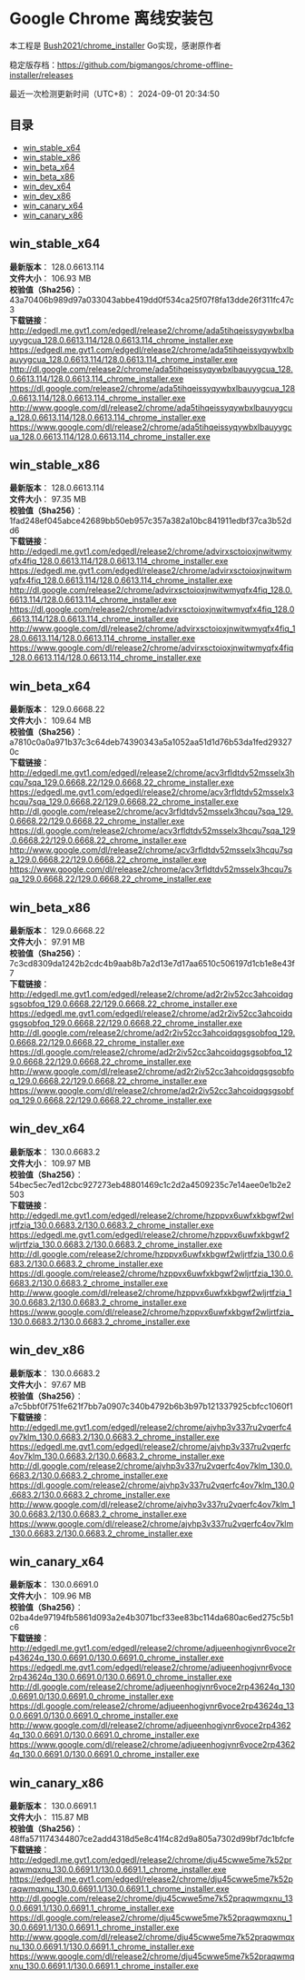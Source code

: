 # Google Chrome 离线安装包
本工程是 [Bush2021/chrome_installer](https://github.com/Bush2021/chrome_installer) Go实现，感谢原作者

稳定版存档：<https://github.com/bigmangos/chrome-offline-installer/releases>

最近一次检测更新时间（UTC+8）：
2024-09-01 20:34:50

## 目录
* [win_stable_x64](https://github.com/bigmangos/chrome-offline-installer?tab=readme-ov-file#win_stable_x64)
* [win_stable_x86](https://github.com/bigmangos/chrome-offline-installer?tab=readme-ov-file#win_stable_x86)
* [win_beta_x64](https://github.com/bigmangos/chrome-offline-installer?tab=readme-ov-file#win_beta_x64)
* [win_beta_x86](https://github.com/bigmangos/chrome-offline-installer?tab=readme-ov-file#win_beta_x86)
* [win_dev_x64](https://github.com/bigmangos/chrome-offline-installer?tab=readme-ov-file#win_dev_x64)
* [win_dev_x86](https://github.com/bigmangos/chrome-offline-installer?tab=readme-ov-file#win_dev_x86)
* [win_canary_x64](https://github.com/bigmangos/chrome-offline-installer?tab=readme-ov-file#win_canary_x64)
* [win_canary_x86](https://github.com/bigmangos/chrome-offline-installer?tab=readme-ov-file#win_canary_x86)

## win_stable_x64
**最新版本**： 128.0.6613.114  
**文件大小**： 106.93 MB  
**校验值（Sha256）**： 43a70406b989d97a033043abbe419dd0f534ca25f07f8fa13dde26f311fc47c3  
**下载链接**：
http://edgedl.me.gvt1.com/edgedl/release2/chrome/ada5tihqeissyqywbxlbauyygcua_128.0.6613.114/128.0.6613.114_chrome_installer.exe
https://edgedl.me.gvt1.com/edgedl/release2/chrome/ada5tihqeissyqywbxlbauyygcua_128.0.6613.114/128.0.6613.114_chrome_installer.exe
http://dl.google.com/release2/chrome/ada5tihqeissyqywbxlbauyygcua_128.0.6613.114/128.0.6613.114_chrome_installer.exe
https://dl.google.com/release2/chrome/ada5tihqeissyqywbxlbauyygcua_128.0.6613.114/128.0.6613.114_chrome_installer.exe
http://www.google.com/dl/release2/chrome/ada5tihqeissyqywbxlbauyygcua_128.0.6613.114/128.0.6613.114_chrome_installer.exe
https://www.google.com/dl/release2/chrome/ada5tihqeissyqywbxlbauyygcua_128.0.6613.114/128.0.6613.114_chrome_installer.exe
## win_stable_x86
**最新版本**： 128.0.6613.114  
**文件大小**： 97.35 MB  
**校验值（Sha256）**： 1fad248ef045abce42689bb50eb957c357a382a10bc841911edbf37ca3b52dd6  
**下载链接**：
http://edgedl.me.gvt1.com/edgedl/release2/chrome/advirxsctoioxjnwitwmyqfx4fiq_128.0.6613.114/128.0.6613.114_chrome_installer.exe
https://edgedl.me.gvt1.com/edgedl/release2/chrome/advirxsctoioxjnwitwmyqfx4fiq_128.0.6613.114/128.0.6613.114_chrome_installer.exe
http://dl.google.com/release2/chrome/advirxsctoioxjnwitwmyqfx4fiq_128.0.6613.114/128.0.6613.114_chrome_installer.exe
https://dl.google.com/release2/chrome/advirxsctoioxjnwitwmyqfx4fiq_128.0.6613.114/128.0.6613.114_chrome_installer.exe
http://www.google.com/dl/release2/chrome/advirxsctoioxjnwitwmyqfx4fiq_128.0.6613.114/128.0.6613.114_chrome_installer.exe
https://www.google.com/dl/release2/chrome/advirxsctoioxjnwitwmyqfx4fiq_128.0.6613.114/128.0.6613.114_chrome_installer.exe
## win_beta_x64
**最新版本**： 129.0.6668.22  
**文件大小**： 109.64 MB  
**校验值（Sha256）**： a7810c0a0a971b37c3c64deb74390343a5a1052aa51d1d76b53da1fed293270c  
**下载链接**：
http://edgedl.me.gvt1.com/edgedl/release2/chrome/acv3rfldtdv52msselx3hcqu7sqa_129.0.6668.22/129.0.6668.22_chrome_installer.exe
https://edgedl.me.gvt1.com/edgedl/release2/chrome/acv3rfldtdv52msselx3hcqu7sqa_129.0.6668.22/129.0.6668.22_chrome_installer.exe
http://dl.google.com/release2/chrome/acv3rfldtdv52msselx3hcqu7sqa_129.0.6668.22/129.0.6668.22_chrome_installer.exe
https://dl.google.com/release2/chrome/acv3rfldtdv52msselx3hcqu7sqa_129.0.6668.22/129.0.6668.22_chrome_installer.exe
http://www.google.com/dl/release2/chrome/acv3rfldtdv52msselx3hcqu7sqa_129.0.6668.22/129.0.6668.22_chrome_installer.exe
https://www.google.com/dl/release2/chrome/acv3rfldtdv52msselx3hcqu7sqa_129.0.6668.22/129.0.6668.22_chrome_installer.exe
## win_beta_x86
**最新版本**： 129.0.6668.22  
**文件大小**： 97.91 MB  
**校验值（Sha256）**： 7c3cd8309da1242b2cdc4b9aab8b7a2d13e7d17aa6510c506197d1cb1e8e43f7  
**下载链接**：
http://edgedl.me.gvt1.com/edgedl/release2/chrome/ad2r2iv52cc3ahcoidqgsgsobfoq_129.0.6668.22/129.0.6668.22_chrome_installer.exe
https://edgedl.me.gvt1.com/edgedl/release2/chrome/ad2r2iv52cc3ahcoidqgsgsobfoq_129.0.6668.22/129.0.6668.22_chrome_installer.exe
http://dl.google.com/release2/chrome/ad2r2iv52cc3ahcoidqgsgsobfoq_129.0.6668.22/129.0.6668.22_chrome_installer.exe
https://dl.google.com/release2/chrome/ad2r2iv52cc3ahcoidqgsgsobfoq_129.0.6668.22/129.0.6668.22_chrome_installer.exe
http://www.google.com/dl/release2/chrome/ad2r2iv52cc3ahcoidqgsgsobfoq_129.0.6668.22/129.0.6668.22_chrome_installer.exe
https://www.google.com/dl/release2/chrome/ad2r2iv52cc3ahcoidqgsgsobfoq_129.0.6668.22/129.0.6668.22_chrome_installer.exe
## win_dev_x64
**最新版本**： 130.0.6683.2  
**文件大小**： 109.97 MB  
**校验值（Sha256）**： 54bec5ec7ed12cbc927273eb48801469c1c2d2a4509235c7e14aee0e1b2e2503  
**下载链接**：
http://edgedl.me.gvt1.com/edgedl/release2/chrome/hzppvx6uwfxkbgwf2wljrtfzia_130.0.6683.2/130.0.6683.2_chrome_installer.exe
https://edgedl.me.gvt1.com/edgedl/release2/chrome/hzppvx6uwfxkbgwf2wljrtfzia_130.0.6683.2/130.0.6683.2_chrome_installer.exe
http://dl.google.com/release2/chrome/hzppvx6uwfxkbgwf2wljrtfzia_130.0.6683.2/130.0.6683.2_chrome_installer.exe
https://dl.google.com/release2/chrome/hzppvx6uwfxkbgwf2wljrtfzia_130.0.6683.2/130.0.6683.2_chrome_installer.exe
http://www.google.com/dl/release2/chrome/hzppvx6uwfxkbgwf2wljrtfzia_130.0.6683.2/130.0.6683.2_chrome_installer.exe
https://www.google.com/dl/release2/chrome/hzppvx6uwfxkbgwf2wljrtfzia_130.0.6683.2/130.0.6683.2_chrome_installer.exe
## win_dev_x86
**最新版本**： 130.0.6683.2  
**文件大小**： 97.67 MB  
**校验值（Sha256）**： a7c5bbf0f751fe621f7bb7a0907c340b4792b6b3b97b121337925cbfcc1060f1  
**下载链接**：
http://edgedl.me.gvt1.com/edgedl/release2/chrome/ajvhp3v337ru2vqerfc4ov7klm_130.0.6683.2/130.0.6683.2_chrome_installer.exe
https://edgedl.me.gvt1.com/edgedl/release2/chrome/ajvhp3v337ru2vqerfc4ov7klm_130.0.6683.2/130.0.6683.2_chrome_installer.exe
http://dl.google.com/release2/chrome/ajvhp3v337ru2vqerfc4ov7klm_130.0.6683.2/130.0.6683.2_chrome_installer.exe
https://dl.google.com/release2/chrome/ajvhp3v337ru2vqerfc4ov7klm_130.0.6683.2/130.0.6683.2_chrome_installer.exe
http://www.google.com/dl/release2/chrome/ajvhp3v337ru2vqerfc4ov7klm_130.0.6683.2/130.0.6683.2_chrome_installer.exe
https://www.google.com/dl/release2/chrome/ajvhp3v337ru2vqerfc4ov7klm_130.0.6683.2/130.0.6683.2_chrome_installer.exe
## win_canary_x64
**最新版本**： 130.0.6691.0  
**文件大小**： 109.96 MB  
**校验值（Sha256）**： 02ba4de97194fb5861d093a2e4b3071bcf33ee83bc114da680ac6ed275c5b1c6  
**下载链接**：
http://edgedl.me.gvt1.com/edgedl/release2/chrome/adjueenhogjvnr6voce2rp43624q_130.0.6691.0/130.0.6691.0_chrome_installer.exe
https://edgedl.me.gvt1.com/edgedl/release2/chrome/adjueenhogjvnr6voce2rp43624q_130.0.6691.0/130.0.6691.0_chrome_installer.exe
http://dl.google.com/release2/chrome/adjueenhogjvnr6voce2rp43624q_130.0.6691.0/130.0.6691.0_chrome_installer.exe
https://dl.google.com/release2/chrome/adjueenhogjvnr6voce2rp43624q_130.0.6691.0/130.0.6691.0_chrome_installer.exe
http://www.google.com/dl/release2/chrome/adjueenhogjvnr6voce2rp43624q_130.0.6691.0/130.0.6691.0_chrome_installer.exe
https://www.google.com/dl/release2/chrome/adjueenhogjvnr6voce2rp43624q_130.0.6691.0/130.0.6691.0_chrome_installer.exe
## win_canary_x86
**最新版本**： 130.0.6691.1  
**文件大小**： 115.87 MB  
**校验值（Sha256）**： 48ffa571174344807ce2add4318d5e8c41f4c82d9a805a7302d99bf7dc1bfcfe  
**下载链接**：
http://edgedl.me.gvt1.com/edgedl/release2/chrome/dju45cwwe5me7k52praqwmqxnu_130.0.6691.1/130.0.6691.1_chrome_installer.exe
https://edgedl.me.gvt1.com/edgedl/release2/chrome/dju45cwwe5me7k52praqwmqxnu_130.0.6691.1/130.0.6691.1_chrome_installer.exe
http://dl.google.com/release2/chrome/dju45cwwe5me7k52praqwmqxnu_130.0.6691.1/130.0.6691.1_chrome_installer.exe
https://dl.google.com/release2/chrome/dju45cwwe5me7k52praqwmqxnu_130.0.6691.1/130.0.6691.1_chrome_installer.exe
http://www.google.com/dl/release2/chrome/dju45cwwe5me7k52praqwmqxnu_130.0.6691.1/130.0.6691.1_chrome_installer.exe
https://www.google.com/dl/release2/chrome/dju45cwwe5me7k52praqwmqxnu_130.0.6691.1/130.0.6691.1_chrome_installer.exe
